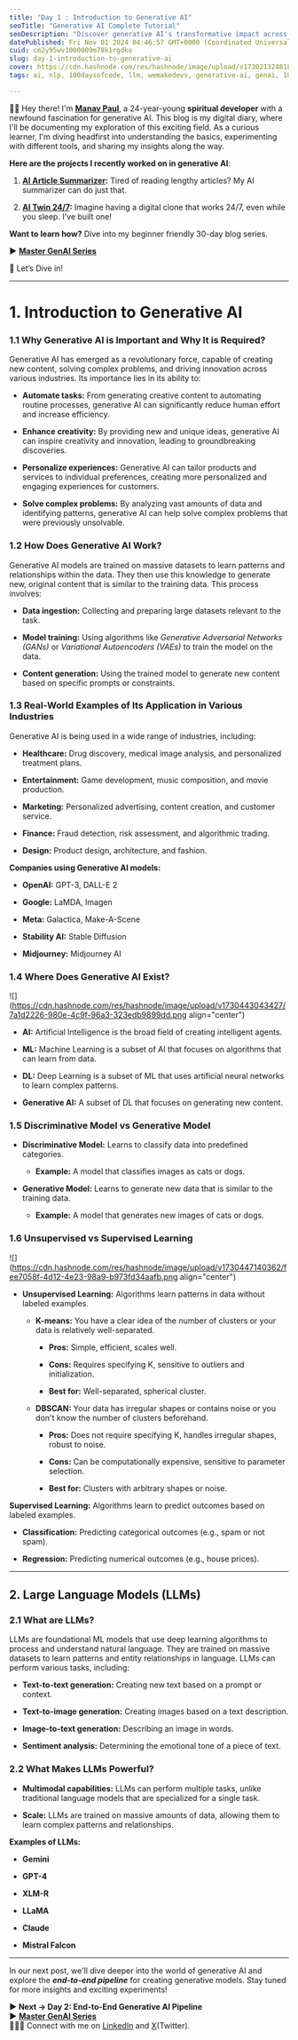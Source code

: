 ```yaml
---
title: "Day 1 : Introduction to Generative AI"
seoTitle: "Generative AI Complete Tutorial"
seoDescription: "Discover generative AI's transformative impact across industries, from healthcare to entertainment, with insights from Manav Paul"
datePublished: Fri Nov 01 2024 04:46:57 GMT+0000 (Coordinated Universal Time)
cuid: cm2y95wv1000009m78k1rgdko
slug: day-1-introduction-to-generative-ai
cover: https://cdn.hashnode.com/res/hashnode/image/upload/v1730213248181/b569d2c0-37c3-4efa-a326-f5e674127151.png
tags: ai, nlp, 100daysofcode, llm, wemakedevs, generative-ai, genai, 100xdevs

---
```


👋🏻 Hey there! I'm [**Manav Paul**](https://linktr.ee/themanavpaul), a 24-year-young **spiritual developer** with a newfound fascination for generative AI. This blog is my digital diary, where I'll be documenting my exploration of this exciting field. As a curious learner, I'm diving headfirst into understanding the basics, experimenting with different tools, and sharing my insights along the way.

**Here are the projects I recently worked on in generative AI**:

1. [**AI Article Summarizer**](https://chaturai.netlify.app/)**:** Tired of reading lengthy articles? My AI summarizer can do just that.
    
2. [**AI Twin 24/7**](https://manavpaul.hashnode.dev/my-ai-twin-works-247-even-while-i-sleep)**:** Imagine having a digital clone that works 24/7, even while you sleep. I've built one!
    

**Want to learn how?** Dive into my beginner friendly 30-day blog series.

**▶** [**Master GenAI Series**](https://manavpaul.hashnode.dev/series/generative-ai)

🤿 Let’s Dive in!

---

# **1\. Introduction to Generative AI**

### **1.1 Why Generative AI is Important and Why It is Required?**

Generative AI has emerged as a revolutionary force, capable of creating new content, solving complex problems, and driving innovation across various industries. Its importance lies in its ability to:

* **Automate tasks:** From generating creative content to automating routine processes, generative AI can significantly reduce human effort and increase efficiency.
    
* **Enhance creativity:** By providing new and unique ideas, generative AI can inspire creativity and innovation, leading to groundbreaking discoveries.
    
* **Personalize experiences:** Generative AI can tailor products and services to individual preferences, creating more personalized and engaging experiences for customers.
    
* **Solve complex problems:** By analyzing vast amounts of data and identifying patterns, generative AI can help solve complex problems that were previously unsolvable.
    

### **1.2 How Does Generative AI Work?**

Generative AI models are trained on massive datasets to learn patterns and relationships within the data. They then use this knowledge to generate new, original content that is similar to the training data. This process involves:

* **Data ingestion:** Collecting and preparing large datasets relevant to the task.
    
* **Model training:** Using algorithms like *Generative Adversarial Networks (GANs)* or *Variational Autoencoders (VAEs)* to train the model on the data.
    
* **Content generation:** Using the trained model to generate new content based on specific prompts or constraints.
    

### **1.3 Real-World Examples of Its Application in Various Industries**

Generative AI is being used in a wide range of industries, including:

* **Healthcare:** Drug discovery, medical image analysis, and personalized treatment plans.
    
* **Entertainment:** Game development, music composition, and movie production.
    
* **Marketing:** Personalized advertising, content creation, and customer service.
    
* **Finance:** Fraud detection, risk assessment, and algorithmic trading.
    
* **Design:** Product design, architecture, and fashion.
    

**Companies using Generative AI models:**

* **OpenAI:** GPT-3, DALL-E 2
    
* **Google:** LaMDA, Imagen
    
* **Meta:** Galactica, Make-A-Scene
    
* **Stability AI:** Stable Diffusion
    
* **Midjourney:** Midjourney AI
    

### **1.4 Where Does Generative AI Exist?**

![](https://cdn.hashnode.com/res/hashnode/image/upload/v1730443043427/7a1d2226-980e-4c9f-96a3-323edb9899dd.png align="center")

* **AI:** Artificial Intelligence is the broad field of creating intelligent agents.
    
* **ML:** Machine Learning is a subset of AI that focuses on algorithms that can learn from data.
    
* **DL:** Deep Learning is a subset of ML that uses artificial neural networks to learn complex patterns.
    
* **Generative AI:** A subset of DL that focuses on generating new content.
    

### **1.5 Discriminative Model vs Generative Model**

* **Discriminative Model:** Learns to classify data into predefined categories.
    
    * **Example:** A model that classifies images as cats or dogs.
        
* **Generative Model:** Learns to generate new data that is similar to the training data.
    
    * **Example:** A model that generates new images of cats or dogs.
        

### **1.6 Unsupervised vs Supervised Learning**

![](https://cdn.hashnode.com/res/hashnode/image/upload/v1730447140362/fee7058f-4d12-4e23-98a9-b973fd34aafb.png align="center")

* **Unsupervised Learning:** Algorithms learn patterns in data without labeled examples.
    
    * **K-means:** You have a clear idea of the number of clusters or your data is relatively well-separated.
        
        * **Pros:** Simple, efficient, scales well.
            
        * **Cons:** Requires specifying K, sensitive to outliers and initialization.
            
        * **Best for:** Well-separated, spherical cluster.
            
    * **DBSCAN:** Your data has irregular shapes or contains noise or you don't know the number of clusters beforehand.
        
        * **Pros:** Does not require specifying K, handles irregular shapes, robust to noise.
            
        * **Cons:** Can be computationally expensive, sensitive to parameter selection.
            
        * **Best for:** Clusters with arbitrary shapes or noise.
            

**Supervised Learning:** Algorithms learn to predict outcomes based on labeled examples.

* **Classification:** Predicting categorical outcomes (e.g., spam or not spam).
    
* **Regression:** Predicting numerical outcomes (e.g., house prices).
    

---

## **2\. Large Language Models (LLMs)**

### **2.1 What are LLMs?**

LLMs are foundational ML models that use deep learning algorithms to process and understand natural language. They are trained on massive datasets to learn patterns and entity relationships in language. LLMs can perform various tasks, including:

* **Text-to-text generation:** Creating new text based on a prompt or context.
    
* **Text-to-image generation:** Creating images based on a text description.
    
* **Image-to-text generation:** Describing an image in words.
    
* **Sentiment analysis:** Determining the emotional tone of a piece of text.
    

### **2.2 What Makes LLMs Powerful?**

* **Multimodal capabilities:** LLMs can perform multiple tasks, unlike traditional language models that are specialized for a single task.
    
* **Scale:** LLMs are trained on massive amounts of data, allowing them to learn complex patterns and relationships.
    

**Examples of LLMs:**

* **Gemini**
    
* **GPT-4**
    
* **XLM-R**
    
* **LLaMA**
    
* **Claude**
    
* **Mistral Falcon**
    

---

In our next post, we'll dive deeper into the world of generative AI and explore the ***end-to-end pipeline*** for creating generative models. Stay tuned for more insights and exciting experiments!

**▶ Next → Day 2: End-to-End Generative AI Pipeline**  
**▶** [**Master GenAI Series**](https://manavpaul.hashnode.dev/series/generative-ai)  
👨🏻‍💻 Connect with me on [LinkedIn](https://www.linkedin.com/in/manav-paul/) and [X](https://x.com/themanavpaul)(Twitter).